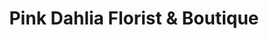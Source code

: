---
title: "Pink Dahlia Florist & Boutique"
url: /panhandle/pink-dahlia-florist-and-boutique/
shop: florist
---